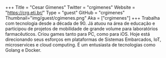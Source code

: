 +++
Title = "Cesar Gimenes"
Twitter = "crgimenes"
Website = "https://crg.eti.br/"
Type = "guest"
GitHub = "crgimenes"
Thumbnail="img/guest/cgimenes.png"
Aka = ["crgimenes"]
+++
Trabalha com tecnologia desde a década de 90. Já atuou na área de educação e participou de projetos de mobilidade de grande volume para laboratórios farmacêuticos. Criou games tanto para PC, como para iOS. Hoje está direcionando seus esforços em plataformas de Sistemas Embarcados, IoT, microservices e cloud computing. É um entusiasta de tecnologias como Golang e Docker.